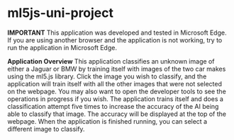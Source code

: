 # ml5js-uni-project

**IMPORTANT**
This application was developed and tested in Microsoft Edge. If you are using another browser and
the application is not working, try to run the application in Microsoft Edge.

**Application Overview**
This application classifies an unknown image of either a Jaguar or BMW by training itself with images
of the two car makes using the ml5.js library. Click the image you wish to classify, and the application
will train itself with all the other images that were not selected on the webpage. You may also want
to open the developer tools to see the operations in progress if you wish. The application trains itself
and does a classification attempt five times to increase the accuracy of the AI being able to classify
that image. The accuracy will be displayed at the top of the webpage. When the application is
finished running, you can select a different image to classify.
